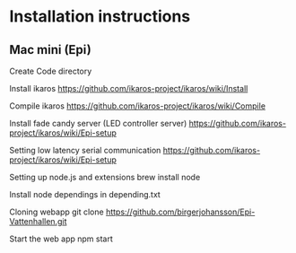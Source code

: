 # Installation instructions

## Mac mini (Epi)

Create Code directory

Install ikaros
https://github.com/ikaros-project/ikaros/wiki/Install

Compile ikaros
https://github.com/ikaros-project/ikaros/wiki/Compile

Install fade candy server (LED controller server)
https://github.com/ikaros-project/ikaros/wiki/Epi-setup

Setting low latency serial communication
https://github.com/ikaros-project/ikaros/wiki/Epi-setup

Setting up node.js and extensions
brew install node

Install node dependings in depending.txt

Cloning webapp
git clone https://github.com/birgerjohansson/Epi-Vattenhallen.git

Start the web app
npm start
